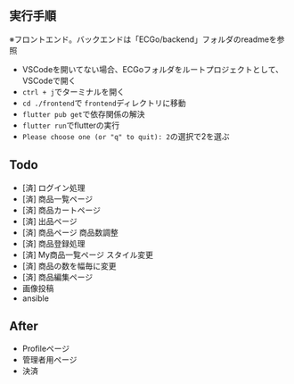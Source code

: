 
## 実行手順
※フロントエンド。バックエンドは「ECGo/backend」フォルダのreadmeを参照
- VSCodeを開いてない場合、ECGoフォルダをルートプロジェクトとして、VSCodeで開く
- `ctrl + j`でターミナルを開く
- `cd ./frontend`で `frontend`ディレクトリに移動
- `flutter pub get`で依存関係の解決
- `flutter run`でflutterの実行
- `Please choose one (or "q" to quit): 2`の選択で2を選ぶ

## Todo
- [済] ログイン処理
- [済] 商品一覧ページ
- [済] 商品カートページ
- [済] 出品ページ
- [済] 商品ページ 商品数調整
- [済] 商品登録処理
- [済] My商品一覧ページ スタイル変更
- [済] 商品の数を幅毎に変更
- [済] 商品編集ページ
- 画像投稿
- ansible

## After
- Profileページ
- 管理者用ページ
- 決済 
